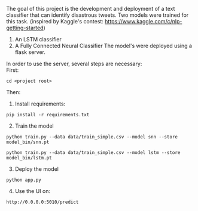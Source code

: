 The goal of this project is the development and deployment of a text classifier that can identify disastrous tweets. Two models were trained for this task.
(inspired by Kaggle's contest: https://www.kaggle.com/c/nlp-getting-started)
1. An LSTM classifier
2. A Fully Connected Neural Classifier
The model's were deployed using a flask server.

In order to use the server, several steps are necessary:\
First:
```
cd <project root>
```
Then:
1. Install requirements:
```
pip install -r requirements.txt
```

2. Train the model
```
python train.py --data data/train_simple.csv --model snn --store model_bin/snn.pt

python train.py --data data/train_simple.csv --model lstm --store model_bin/lstm.pt
```

3. Deploy the model
```
python app.py
```
4. Use the UI on:
```
http://0.0.0.0:5010/predict
```
